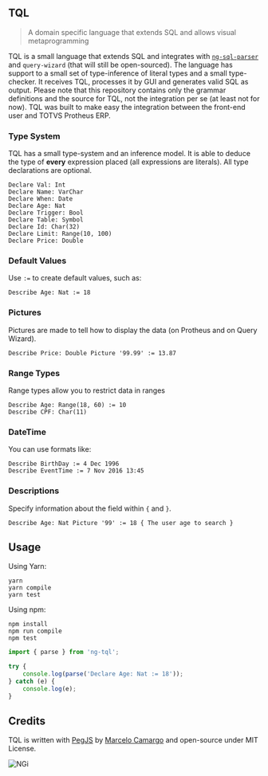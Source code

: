 ## TQL

> A domain specific language that extends SQL and allows visual metaprogramming

TQL is a small language that extends SQL and integrates with [`ng-sql-parser`](https://github.com/nginformatica/ng-sql-parser) and `query-wizard` (that will still be open-sourced). The language has support to a small set of type-inference of literal types and a small type-checker. It receives TQL, processes it by GUI and generates valid SQL as output. Please note that this repository contains only the grammar definitions and the source for TQL, not the integration per se (at least not for now). TQL was built to make easy the integration between the front-end user and TOTVS Protheus ERP.

### Type System

TQL has a small type-system and an inference model. It is able to deduce the type of **every** expression placed (all expressions are literals). All type declarations are optional.

```cobol
Declare Val: Int
Declare Name: VarChar
Declare When: Date
Declare Age: Nat
Declare Trigger: Bool
Declare Table: Symbol
Declare Id: Char(32)
Declare Limit: Range(10, 100)
Declare Price: Double
```

### Default Values

Use `:=` to create default values, such as:

```cobol
Describe Age: Nat := 18
```

### Pictures

Pictures are made to tell how to display the data (on Protheus and on Query Wizard).

```cobol
Describe Price: Double Picture '99.99' := 13.87
```

### Range Types

Range types allow you to restrict data in ranges

```cobol
Describe Age: Range(18, 60) := 10
Describe CPF: Char(11)
```

### DateTime

You can use formats like:

```cobol
Describe BirthDay := 4 Dec 1996
Describe EventTime := 7 Nov 2016 13:45
```

### Descriptions

Specify information about the field within `{` and `}`.

```cobol
Describe Age: Nat Picture '99' := 18 { The user age to search }
```

## Usage

Using Yarn:

```shell
yarn
yarn compile
yarn test
```

Using npm:

```shell
npm install
npm run compile
npm test
```

```javascript
import { parse } from 'ng-tql';

try {
    console.log(parse('Declare Age: Nat := 18'));
} catch (e) {
    console.log(e);
}
```

## Credits

TQL is written with [PegJS](http://pegjs.org/) by [Marcelo Camargo](https://github.com/haskellcamargo) and open-source under MIT License.

![NGi](https://avatars1.githubusercontent.com/u/21263692?v=3&s=200)
